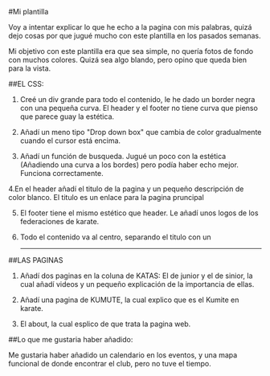 #Mi plantilla

Voy a intentar explicar lo que he echo a la pagina con mis palabras, quizá dejo cosas por que jugué mucho con este plantilla en los pasados semanas.

Mi objetivo con este plantilla era que sea simple, no quería fotos de fondo con muchos colores. Quizá sea algo blando, pero opino que queda bien para la vista. 

##EL CSS:

1. Creé un div grande para todo el contenido, le he dado un border negra con una pequeña curva. El header y el footer no tiene curva que pienso que parece guay la estética. 

2. Añadí un meno tipo "Drop down box" que cambia de color gradualmente cuando el cursor está encima. 

3. Añadí un función de busqueda. Jugué un poco con la estética (Añadiendo una curva a los bordes) pero podía haber echo mejor. Funciona correctamente.

4.En el header añadí el titulo de la pagina y un pequeño descripción de color blanco. El titulo es un enlace para la pagina pruncipal

5. El footer tiene el mismo estético que header. Le añadí unos logos de los federaciones de karate.

6. Todo el contenido va al centro,  separando el titulo con un <hr>


##LAS PAGINAS

1. Añadí dos paginas en la coluna de KATAS: El de junior y el de sinior, la cual añadí videos y un pequeño explicación de la importancia de ellas. 

2. Añadí una pagina de KUMUTE, la cual explico que es el Kumite en karate. 

3. El about, la cual esplico de que trata la pagina web.



##Lo que me gustaria haber añadido:

Me gustaria haber añadido un calendario en los eventos, y una mapa funcional de donde encontrar el club, pero no tuve el tiempo.
